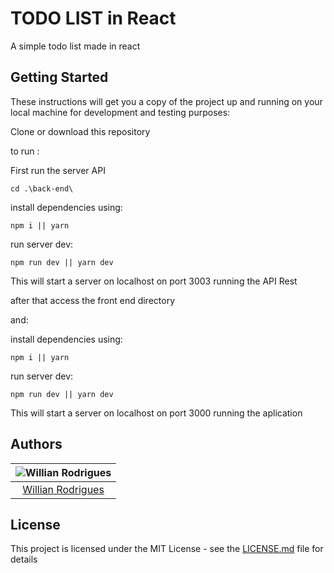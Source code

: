 # TODO LIST in React

A simple todo list made in react 

## Getting Started

These instructions will get you a copy of the project up and running on your local machine for development and testing purposes:

Clone or download this repository

to run :

First run the server API 

```
cd .\back-end\ 
```
install dependencies using: 

```
npm i || yarn
```

run server dev:
```
npm run dev || yarn dev
```

This will start a server on localhost on port 3003 running the API Rest

after that access the front end directory

and: 

install dependencies using: 

```
npm i || yarn
```

run server dev:
```
npm run dev || yarn dev
```

This will start a server on localhost on port 3000 running the aplication


## Authors

| ![Willian Rodrigues](https://avatars1.githubusercontent.com/u/28413303?v=3&s=150)|
|:---------------------:|
|  [Willian Rodrigues](https://github.com/willianrssi/)   |

## License

This project is licensed under the MIT License - see the [LICENSE.md](LICENSE.md) file for details
